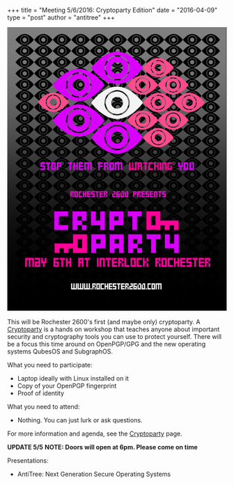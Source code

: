 +++
title = "Meeting 5/6/2016: Cryptoparty Edition"
date = "2016-04-09"
type = "post"
author = "antitree"
+++

![2600](/images/2600_cryptoparty.png)

This will be Rochester 2600's first (and maybe only) cryptoparty. A [Cryptoparty](/pages/cryptoparty.html) is a hands on workshop that teaches anyone about important security and cryptography tools you can use to protect yourself. There will be a focus this time around on OpenPGP/GPG and the new operating systems QubesOS and SubgraphOS. 

What you need to participate:

* Laptop ideally with Linux installed on it
* Copy of your OpenPGP fingerprint
* Proof of identity

What you need to attend:

* Nothing. You can just lurk or ask questions. 

For more information and agenda, see the [Cryptoparty](/pages/cryptoparty.html) page.

**UPDATE 5/5**
**NOTE: Doors will open at 6pm. Please come on time**

Presentations:

* AntiTree: Next Generation Secure Operating Systems
